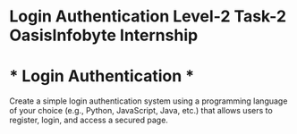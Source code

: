 # Login Authentication Level-2 Task-2 OasisInfobyte Internship 

# * Login Authentication *
 
Create a simple login authentication system using a programming language of your choice (e.g., Python, JavaScript, Java, etc.) that allows users to register, login, and access a secured page.
